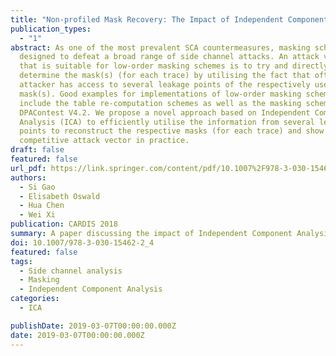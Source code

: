 ```yaml
---
title: "Non-profiled Mask Recovery: The Impact of Independent Component Analysis"
publication_types:
  - "1"
abstract: As one of the most prevalent SCA countermeasures, masking schemes are
  designed to defeat a broad range of side channel attacks. An attack vector
  that is suitable for low-order masking schemes is to try and directly
  determine the mask(s) (for each trace) by utilising the fact that often an
  attacker has access to several leakage points of the respectively used
  mask(s). Good examples for implementations of low-order masking schemes
  include the table re-computation schemes as well as the masking scheme in
  DPAContest V4.2. We propose a novel approach based on Independent Component
  Analysis (ICA) to efficiently utilise the information from several leakage
  points to reconstruct the respective masks (for each trace) and show it is a
  competitive attack vector in practice.
draft: false
featured: false
url_pdf: https://link.springer.com/content/pdf/10.1007%2F978-3-030-15462-2_4.pdf
authors:
  - Si Gao
  - Elisabeth Oswald
  - Hua Chen
  - Wei Xi
publication: CARDIS 2018
summary: A paper discussing the impact of Independent Component Analysis on masking schemes
doi: 10.1007/978-3-030-15462-2_4
featured: false
tags:
  - Side channel analysis
  - Masking
  - Independent Component Analysis
categories:
  - ICA

publishDate: 2019-03-07T00:00:00.000Z
date: 2019-03-07T00:00:00.000Z
---
```

